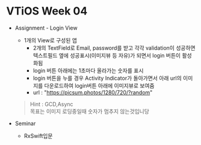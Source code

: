 <h1>VTiOS Week 04</h1>

- Assignment - Login View

  - 1개의 View로 구성된 앱
    - 2개의 TextField로 Email, password를 받고 각각 validation이 성공하면 텍스트필드 옆에 성공표시(이미지뷰 등 자유)가 되면서 login 버튼이 활성화됨
    - login 버튼 아래에는 1초마다 올라가는 숫자를 표시
    - login 버튼을 누를 경우 Activity Indicator가 돌아가면서 아래 url의 이미지를 다운로드하여 login버튼 아래에 이미지뷰로 보여줌
    - url : "https://picsum.photos/1280/720/?random"

  > Hint : GCD,Async<br>
  > 목표는 이미지 로딩중일때 숫자가 멈추지 않는것입니당


- Seminar
  - RxSwift입문
